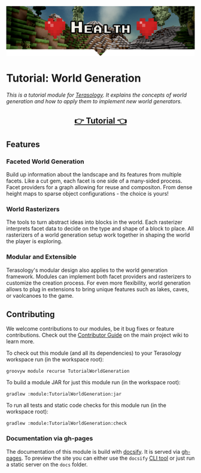 <div align="center">
<img src="./docs/_media/banner.png">
</div>

# Tutorial: World Generation

_This is a tutorial module for [Terasology].
It explains the concepts of world generation and how to apply them to implement new world generators._

<h2 align="center"><a href="https://terasology.github.io/TutorialWorldGeneration/#/tutorial/">👉 Tutorial 👈</a></h2>

## Features

### Faceted World Generation

Build up information about the landscape and its features from multiple facets.
Like a cut gem, each facet is one side of a many-sided process.
Facet providers for a graph allowing for reuse and compositon.
From dense height maps to sparse object configurations - the choice is yours!

### World Rasterizers

The tools to turn abstract ideas into blocks in the world.
Each rasterizer interprets facet data to decide on the type and shape of a block to place.
All rasterizers of a world generation setup work together in shaping the world the player is exploring.

### Modular and Extensible

Terasology's modular design also applies to the world generation framework.
Modules can implement both facet providers and rasterizers to customize the creation process. 
For even more flexibility, world generation allows to plug in extensions to bring unique features such as lakes, caves, or vaolcanoes to the game.

## Contributing

We welcome contributions to our modules, be it bug fixes or feature contributions. 
Check out the [Contributor Guide][contributor-guide] on the main project wiki to learn more.

To check out this module (and all its dependencies) to your Terasology workspace run (in the workspace root):

```
groovyw module recurse TutorialWorldGeneration
```

To build a module JAR for just this module run (in the workspace root):

```
gradlew :module:TutorialWorldGeneration:jar
```

To run all tests and static code checks for this module run (in the workspace root):

```
gradlew :module:TutorialWorldGeneration:check
```

### Documentation via gh-pages

The documentation of this module is build with [docsify]. 
It is served via [gh-pages].
To preview the site you can either use the `docsify` [CLI tool](https://github.com/docsifyjs/docsify-cli) or just run a static server on the `docs` folder.

<!-- References -->
[Terasology]: https://github.com/MovingBlocks/Terasology
[gh-pages]: https://pages.github.com/
[docsify]: https://docsify.js.org/#/
[contributor-guide]: https://github.com/MovingBlocks/Terasology/wiki/Contributor-Quick-Start
